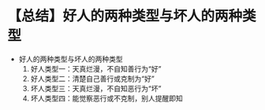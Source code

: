 # 【总结】好人的两种类型与坏人的两种类型

-   好人的两种类型与坏人的两种类型
    1.  好人类型一：天真烂漫，不自知善行为“好”
    2.  好人类型二：清楚自己善行或克制为“好”
    3.  坏人类型三：天真烂漫，不自知恶行为“坏”
    4.  坏人类型四：能觉察恶行或不克制，别人提醒即知